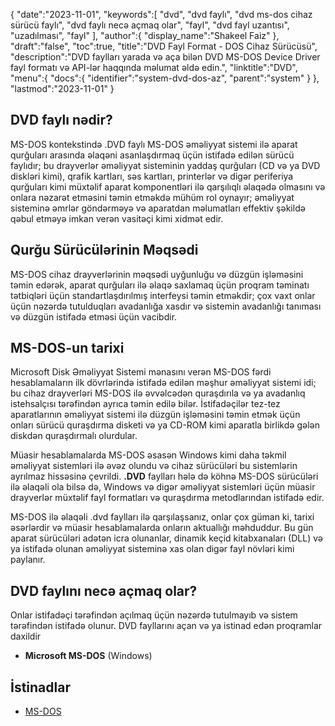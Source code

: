 {
   "date":"2023-11-01",
   "keywords":[
"dvd",
"dvd faylı",
"dvd ms-dos cihaz sürücü faylı",
"dvd faylı necə açmaq olar",
"fayl",
"dvd fayl uzantısı",
"uzadılması",
"fayl"
],
   "author":{
      "display_name":"Shakeel Faiz"
},
   "draft":"false",
   "toc":true,
   "title":"DVD Fayl Format - DOS Cihaz Sürücüsü",
   "description":"DVD faylları yarada və aça bilən DVD MS-DOS Device Driver fayl formatı və API-lər haqqında məlumat əldə edin.",
   "linktitle":"DVD",
   "menu":{
      "docs":{
         "identifier":"system-dvd-dos-az",
         "parent":"system"
}
},
   "lastmod":"2023-11-01"
}

## DVD faylı nədir?

MS-DOS kontekstində .DVD faylı MS-DOS əməliyyat sistemi ilə aparat qurğuları arasında əlaqəni asanlaşdırmaq üçün istifadə edilən sürücü faylıdır; bu drayverlər əməliyyat sisteminin yaddaş qurğuları (CD və ya DVD diskləri kimi), qrafik kartları, səs kartları, printerlər və digər periferiya qurğuları kimi müxtəlif aparat komponentləri ilə qarşılıqlı əlaqədə olmasını və onlara nəzarət etməsini təmin etməkdə mühüm rol oynayır; əməliyyat sisteminə əmrlər göndərməyə və aparatdan məlumatları effektiv şəkildə qəbul etməyə imkan verən vasitəçi kimi xidmət edir.

## Qurğu Sürücülərinin Məqsədi

MS-DOS cihaz drayverlərinin məqsədi uyğunluğu və düzgün işləməsini təmin edərək, aparat qurğuları ilə əlaqə saxlamaq üçün proqram təminatı tətbiqləri üçün standartlaşdırılmış interfeysi təmin etməkdir; çox vaxt onlar üçün nəzərdə tutulduqları avadanlığa xasdır və sistemin avadanlığı tanıması və düzgün istifadə etməsi üçün vacibdir.

## MS-DOS-un tarixi

Microsoft Disk Əməliyyat Sistemi mənasını verən MS-DOS fərdi hesablamaların ilk dövrlərində istifadə edilən məşhur əməliyyat sistemi idi; bu cihaz drayverləri MS-DOS ilə əvvəlcədən quraşdırıla və ya avadanlıq istehsalçısı tərəfindən ayrıca təmin edilə bilər. İstifadəçilər tez-tez aparatlarının əməliyyat sistemi ilə düzgün işləməsini təmin etmək üçün onları sürücü quraşdırma disketi və ya CD-ROM kimi aparatla birlikdə gələn diskdən quraşdırmalı olurdular.

Müasir hesablamalarda MS-DOS əsasən Windows kimi daha təkmil əməliyyat sistemləri ilə əvəz olundu və cihaz sürücüləri bu sistemlərin ayrılmaz hissəsinə çevrildi. **.DVD** faylları hələ də köhnə MS-DOS sürücüləri ilə əlaqəli ola bilsə də, Windows və digər əməliyyat sistemləri üçün müasir drayverlər müxtəlif fayl formatları və quraşdırma metodlarından istifadə edir.

MS-DOS ilə əlaqəli .dvd faylları ilə qarşılaşsanız, onlar çox güman ki, tarixi əsərlərdir və müasir hesablamalarda onların aktuallığı məhduddur. Bu gün aparat sürücüləri adətən icra olunanlar, dinamik keçid kitabxanaları (DLL) və ya istifadə olunan əməliyyat sisteminə xas olan digər fayl növləri kimi paylanır.

## DVD faylını necə açmaq olar?

Onlar istifadəçi tərəfindən açılmaq üçün nəzərdə tutulmayıb və sistem tərəfindən istifadə olunur. DVD fayllarını açan və ya istinad edən proqramlar daxildir

- **Microsoft MS-DOS** (Windows)

## İstinadlar
* [MS-DOS](https://en.wikipedia.org/wiki/MS-DOS)
